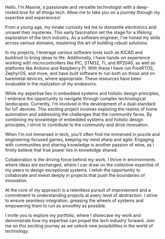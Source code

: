 

Hello, I'm Maxine, a passionate and versatile technologist with a deep-rooted love for all things tech. Allow me to take you on a journey through my expertise and experiences!

From a young age, my innate curiosity led me to dismantle electronics and unravel their mysteries. This early fascination set the stage for a lifelong exploration of the tech industry. As a software engineer, I've honed my skills across various domains, mastering the art of building robust solutions.

In my projects, I leverage various software tools such as KiCAD and buildroot to bring ideas to life. Additionally, I have hands-on experience working with microcontrollers like PIC, STM32, TI, and RP2040, as well as platforms like Arduino and Raspberry Pi. With these I have run FreeRTOS, ZephyrOS, and more, and have built software to run both on those and on baremetal devices, where appropriate. These resources have been invaluable in the realization of my endeavors.

While my expertise lies in embedded systems and holistic design principles, I embrace the opportunity to navigate through complex technological landscapes. Currently, I'm involved in the development of a dual-standard for IoT devices. This exciting project involves exploring the realms of home automation and addressing the challenges that the community faces. By combining my knowledge of embedded systems and holistic design principles, I strive to contribute to the community and drive innovation.

When I'm not immersed in tech, you'll often find me immersed in puzzle and engineering-focused games, keeping my mind sharp and agile. Engaging with communities and sharing knowledge is another passion of mine, as I firmly believe that true power lies in knowledge shared.

Collaboration is the driving force behind my work. I thrive in environments where ideas are exchanged, where I can draw on the collective expertise of my peers to design exceptional systems. I relish the opportunity to collaborate and invest deeply in projects that push the boundaries of innovation.

At the core of my approach is a relentless pursuit of improvement and a commitment to understanding projects at every level of abstraction. I strive to ensure seamless integration, greasing the wheels of systems and empowering them to run as smoothly as possible.

I invite you to explore my portfolio, where I showcase my work and demonstrate how my expertise can propel the tech industry forward. Join me on this exciting journey as we unlock new possibilities in the world of technology.